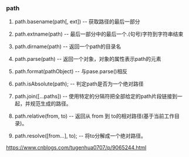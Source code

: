 ### path

1. path.basename(path[, ext])  -- 获取路径的最后一部分

2. path.extname(path)   -- 最后一部分中的最后一个.(句号)字符到字符串结束

3. path.dirname(path)   -- 返回一个path的目录名

4. path.parse(path)     -- 返回一个对象，对象的属性表示path的元素

5. path.format(pathObject)      -- 与pase.parse()相反

6. path.isAbsolute(path);       -- 判定path是否为一个绝对路径

7. path.join([...paths])        -- 使用特定的分隔符把全部给定的path片段链接到一起，并规范生成的路径。

8. path.relative(from, to)      -- 返回从 from 到 to的相对路径(基于当前工作目录)。

9. path.resolve([from...], to); -- 将to分解成一个绝对路径。




https://www.cnblogs.com/tugenhua0707/p/9065244.html